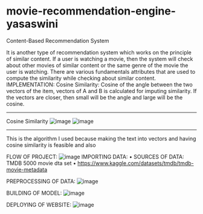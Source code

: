 # movie-recommendation-engine-yasaswini
Content-Based Recommendation System
 
It is another type of recommendation system which works on the principle of similar content. If a user is watching a movie, then the system will check about other movies of similar content or the same genre of the movie the user is watching. There are various fundamentals attributes that are used to compute the similarity while checking about similar content. 
IMPLEMENTATION:
Cosine Similarity: Cosine of the angle between the two vectors of the item, vectors of A and B is calculated for imputing similarity. If the vectors are closer, then small will be the angle and large will be the cosine. 
________________________________________
 
Cosine Similarity
![image](https://user-images.githubusercontent.com/95837185/170835765-a01a1af9-150a-4129-a1c7-05771e9f0337.png)
![image](https://user-images.githubusercontent.com/95837185/170835812-3e02ea67-f683-42bc-8544-89a6a79da9c2.png)


________________________________________
This is the algorithm I used because making the text into vectors and having cosine similarity is feasible and also

FLOW OF PROJECT:
  ![image](https://user-images.githubusercontent.com/95837185/170835550-3417077f-e934-47ba-a944-70fc29f5ac89.png)
IMPORTING DATA:
•	SOURCES OF DATA: TMDB 5000 movie dta set
•	https://www.kaggle.com/datasets/tmdb/tmdb-movie-metadata

PREPROCESSING OF DATA:
![image](https://user-images.githubusercontent.com/95837185/170835717-9fab9acf-593f-4448-88f3-963ce5f1ec8a.png)

BUILDING OF MODEL:
![image](https://user-images.githubusercontent.com/95837185/170835634-d9af8da0-f861-489f-8b73-0e3e09344373.png)

DEPLOYING OF WEBSITE:
![image](https://user-images.githubusercontent.com/95837185/170835746-fb3f2cab-0990-4e17-bac3-bede37ad90f9.png)


